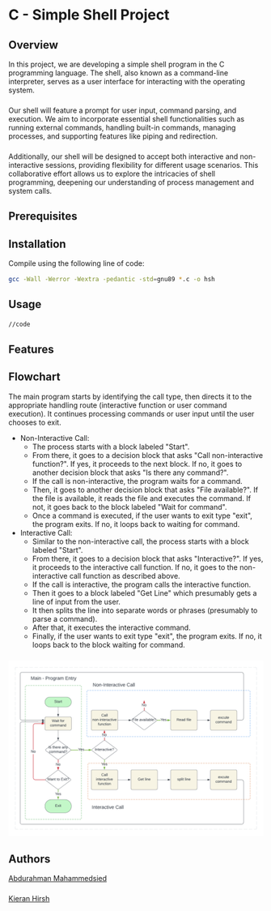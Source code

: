 # C - Simple Shell Project

## Overview
In this project, we are developing a simple shell program in the C programming language. The shell, also known as a command-line interpreter, serves as a user interface for interacting with the operating system.
###
Our shell will feature a prompt for user input, command parsing, and execution. We aim to incorporate essential shell functionalities such as running external commands, handling built-in commands, managing processes, and supporting features like piping and redirection. 
###
Additionally, our shell will be designed to accept both interactive and non-interactive sessions, providing flexibility for different usage scenarios. This collaborative effort allows us to explore the intricacies of shell programming, deepening our understanding of process management and system calls.

## Prerequisites


## Installation

Compile using the following line of code:
```sh
gcc -Wall -Werror -Wextra -pedantic -std=gnu89 *.c -o hsh
```

## Usage

```sh
//code
```

## Features


## Flowchart
The main program starts by identifying the call type, then directs it to the appropriate handling route (interactive function or user command execution). It continues processing commands or user input until the user chooses to exit.
- Non-Interactive Call:
  - The process starts with a block labeled "Start".
  - From there, it goes to a decision block that asks "Call non-interactive function?". If yes, it proceeds to the next block. If no, it goes to another decision block that asks "Is there any command?".
  - If the call is non-interactive, the program waits for a command.
  - Then, it goes to another decision block that asks "File available?". If the file is available, it reads the file and executes the command. If not, it goes back to the block labeled "Wait for command".
  - Once a command is executed, if the user wants to exit type "exit", the program exits. If no, it loops back to waiting for command.
- Interactive Call:
  - Similar to the non-interactive call, the process starts with a block labeled "Start".
  - From there, it goes to a decision block that asks "Interactive?". If yes, it proceeds to the interactive call function. If no, it goes to the non-interactive call function as described above.
  - If the call is interactive, the program calls the interactive function.
  - Then it goes to a block labeled "Get Line" which presumably gets a line of input from the user.
  - It then splits the line into separate words or phrases (presumably to parse a command).
  - After that, it executes the interactive command.
  - Finally, if the user wants to exit type "exit", the program exits. If no, it loops back to the block waiting for command.
###
![Flowchart.png](https://github.com/kieranhirsh/holbertonschool-simple_shell/blob/main/Flowchart.png)

## Authors
[Abdurahman Mahammedsied](https://github.com/amirasabdu)
###
[Kieran Hirsh](https://github.com/kieranhirsh)
